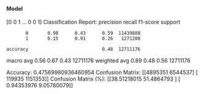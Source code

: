 #### Model
[0 0 1 ... 0 0 1]
Classification Report:
              precision    recall  f1-score   support

           0       0.98      0.43      0.59  11439888
           1       0.15      0.91      0.26   1271288

    accuracy                           0.48  12711176
   macro avg       0.56      0.67      0.43  12711176
weighted avg       0.89      0.48      0.56  12711176

Accuracy: 0.47569980936460954
Confusion Matrix:
[[4895351 6544537]
 [ 119935 1151353]]
Confusion Matrix (%):
[[38.51218015 51.4864793 ]
 [ 0.94353976  9.05780079]]
